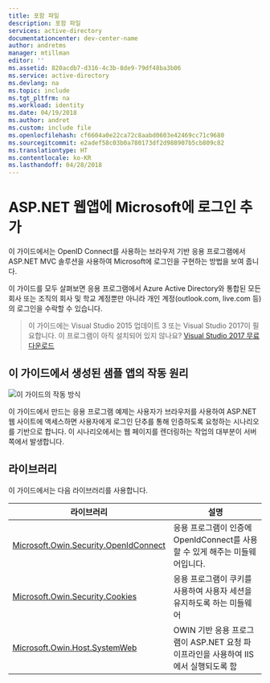 ```yaml
---
title: 포함 파일
description: 포함 파일
services: active-directory
documentationcenter: dev-center-name
author: andretms
manager: mtillman
editor: ''
ms.assetid: 820acdb7-d316-4c3b-8de9-79df48ba3b06
ms.service: active-directory
ms.devlang: na
ms.topic: include
ms.tgt_pltfrm: na
ms.workload: identity
ms.date: 04/19/2018
ms.author: andret
ms.custom: include file
ms.openlocfilehash: cf6604a0e22ca72c8aabd0603e42469cc71c9680
ms.sourcegitcommit: e2adef58c03b0a780173df2d988907b5cb809c82
ms.translationtype: HT
ms.contentlocale: ko-KR
ms.lasthandoff: 04/28/2018
---
```

# <a name="add-sign-in-with-microsoft-to-an-aspnet-web-app"></a>ASP.NET 웹앱에 Microsoft에 로그인 추가

이 가이드에서는 OpenID Connect를 사용하는 브라우저 기반 응용 프로그램에서 ASP.NET MVC 솔루션을 사용하여 Microsoft에 로그인을 구현하는 방법을 보여 줍니다. 

이 가이드를 모두 살펴보면 응용 프로그램에서 Azure Active Directory와 통합된 모든 회사 또는 조직의 회사 및 학교 계정뿐만 아니라 개인 계정(outlook.com, live.com 등)의 로그인을 수락할 수 있습니다. 

> 이 가이드에는 Visual Studio 2015 업데이트 3 또는 Visual Studio 2017이 필요합니다.  이 프로그램이 아직 설치되어 있지 않나요?  [Visual Studio 2017 무료 다운로드](https://www.visualstudio.com/downloads/)

## <a name="how-the-sample-app-generated-by-this-guide-works"></a>이 가이드에서 생성된 샘플 앱의 작동 원리

![이 가이드의 작동 방식](media/active-directory-develop-guidedsetup-aspnetwebapp-intro/aspnetbrowsergeneral.png)

이 가이드에서 만드는 응용 프로그램 예제는 사용자가 브라우저를 사용하여 ASP.NET 웹 사이트에 액세스하면 사용자에게 로그인 단추를 통해 인증하도록 요청하는 시나리오를 기반으로 합니다. 이 시나리오에서는 웹 페이지를 렌더링하는 작업의 대부분이 서버 쪽에서 발생합니다.

## <a name="libraries"></a>라이브러리

이 가이드에서는 다음 라이브러리를 사용합니다.

|라이브러리|설명|
|---|---|
|[Microsoft.Owin.Security.OpenIdConnect](https://www.nuget.org/packages/Microsoft.Owin.Security.OpenIdConnect/)|응용 프로그램이 인증에 OpenIdConnect를 사용할 수 있게 해주는 미들웨어입니다.|
|[Microsoft.Owin.Security.Cookies](https://www.nuget.org/packages/Microsoft.Owin.Security.Cookies)|응용 프로그램이 쿠키를 사용하여 사용자 세션을 유지하도록 하는 미들웨어|
|[Microsoft.Owin.Host.SystemWeb](https://www.nuget.org/packages/Microsoft.Owin.Host.SystemWeb)|OWIN 기반 응용 프로그램이 ASP.NET 요청 파이프라인을 사용하여 IIS에서 실행되도록 함|

